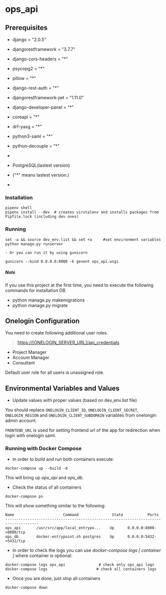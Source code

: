 # ops_api

## Prerequisites

- django = "2.0.5"
- djangorestframework = "3.7.7"
- django-cors-headers = "*"
- psycopg2 = "*"
- pillow = "*"
- django-rest-auth = "*"
- djangorestframework-jwt = "1.11.0"
- django-developer-panel = "*"
- coreapi = "*"
- drf-yasg = "*"
- python3-saml = "*"
- python-decouple = "*"
-

- PostgreSQL(lastest version)
- ("*" means lastest version.)
-

### Installation
```
pipenv shell
pipenv install --dev  # creates virutalenv and installs packages from Pipfile.lock (including dev ones)
```

### Running
```
set -a && source dev_env.list && set +a 	#set environment variables
python manage.py runserver

- Or you can run it by using gunicorn

gunicorn --bind 0.0.0.0:8000 -k gevent ops_api.wsgi
```
##### Note
If you use this project at the first time, you need to execute the following commands for installation DB.
- python manage.py makemigrations
- python manage.py migrate

## Onelogin Configuration

You need to create following additional user roles.

>[https://[ONELOGIN_SERVER_URL]/api_credentials](https://[ONELOGIN_SERVER_URL]/api_credentials)

- Project Manager
- Account Manager
- Consultant

Default user role for all users is unassigned role.

## Environmental Variables and Values

- Update values with proper values (based on dev_env.list file)

You should replace `ONELOGIN_CLIENT_ID`, `ONELOGIN_CLIENT_SECRET`, `ONELOGIN_REGION` and `ONELOGIN_CLIENT_SUBDOMAIN`  variables from onelongin admin account.

`FRONTEND_URL` is used for setting frontend url of the app for redirection when login with onelogin saml.

### Running with Docker Compose

- In order to build and run both containers execute:

```
docker-compose up --build -d
```

This will bring up _ops_api_ and _ops_db_.

- Check the status of all containers

```
docker-compose ps
```

This will show something similar to the following:

```
Name                      Command               State           Ports
-------------------------------------------------------------------------------------
ops_api       /usr/src/app/local_entrypo...    Up      0.0.0.0:8000->8000/tcp
ops_db        docker-entrypoint.sh postgres    Up      0.0.0.0:5432->5432/tcp
```


- In order to check the logs you can use *docker-compose logs [ container ]* where container is optional:

```
docker-compose logs ops_api               # check only ops_api logs
docker-compose logs                      # check all containers logs
```

- Once you are done, just stop all containers

```
docker-compose down
```

